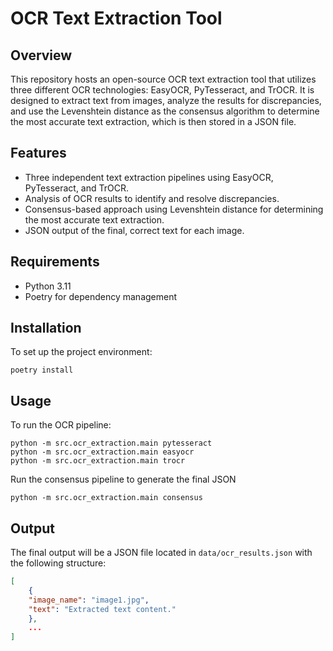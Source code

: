 # OCR Text Extraction Tool

## Overview

This repository hosts an open-source OCR text extraction tool that utilizes three different OCR technologies: EasyOCR, PyTesseract, and TrOCR. It is designed to extract text from images, analyze the results for discrepancies, and use the Levenshtein distance as the consensus algorithm to determine the most accurate text extraction, which is then stored in a JSON file.

## Features

- Three independent text extraction pipelines using EasyOCR, PyTesseract, and TrOCR.
- Analysis of OCR results to identify and resolve discrepancies.
- Consensus-based approach using Levenshtein distance for determining the most accurate text extraction.
- JSON output of the final, correct text for each image.

## Requirements

- Python 3.11
- Poetry for dependency management

## Installation

To set up the project environment:

```
poetry install
```

## Usage

To run the OCR pipeline:

```
python -m src.ocr_extraction.main pytesseract
python -m src.ocr_extraction.main easyocr
python -m src.ocr_extraction.main trocr
```

Run the consensus pipeline to generate the final JSON
```
python -m src.ocr_extraction.main consensus
```

## Output

The final output will be a JSON file located in `data/ocr_results.json` with the following structure:

```json
[
    {
    "image_name": "image1.jpg",
    "text": "Extracted text content."
    },
    ...
]
```
